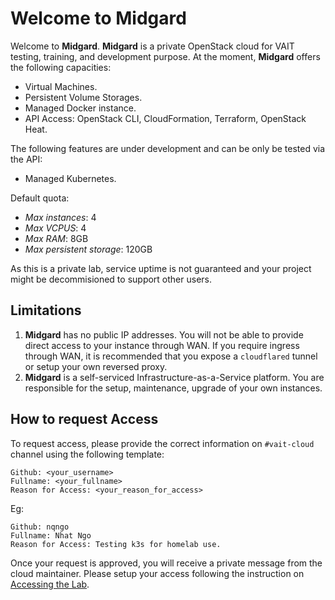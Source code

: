 # Welcome to Midgard

Welcome to **Midgard**. **Midgard** is a private OpenStack cloud for VAIT testing, training, and development purpose. At the moment, **Midgard** offers the following capacities:

- Virtual Machines.
- Persistent Volume Storages.
- Managed Docker instance.
- API Access: OpenStack CLI, CloudFormation, Terraform, OpenStack Heat.

The following features are under development and can be only be tested via the API:
- Managed Kubernetes.

Default quota:

- _Max instances_: 4
- _Max VCPUS_: 4
- _Max RAM_: 8GB
- _Max persistent storage_: 120GB

As this is a private lab, service uptime is not guaranteed and your project might be decommisioned to support other users.

## Limitations

1. **Midgard** has no public IP addresses. You will not be able to provide direct access to your instance through WAN. If you require ingress through WAN, it is recommended that you expose a `cloudflared` tunnel or setup your own reversed proxy.
2. **Midgard** is a self-serviced Infrastructure-as-a-Service platform. You are responsible for the setup, maintenance, upgrade of your own instances.

## How to request Access

To request access, please provide the correct information on `#vait-cloud` channel using the following template:

```
Github: <your_username>
Fullname: <your_fullname>
Reason for Access: <your_reason_for_access>
```

Eg:

```
Github: nqngo
Fullname: Nhat Ngo
Reason for Access: Testing k3s for homelab use.
```

Once your request is approved, you will receive a private message from the cloud maintainer. Please setup your access following the instruction on [Accessing the Lab](access-the-lab).

